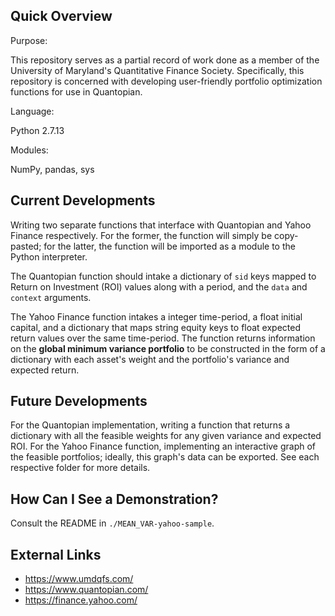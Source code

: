 ## Quick Overview
Purpose:

This repository serves as a partial record of work done as a member of the University of Maryland's Quantitative Finance Society. Specifically, this repository is concerned with developing user-friendly portfolio optimization functions for use in Quantopian.

Language:

Python 2.7.13

Modules:

NumPy, pandas, sys

## Current Developments
Writing two separate functions that interface with Quantopian and Yahoo Finance respectively. For the former, the function will simply be copy-pasted; for the latter, the function will be imported as a module to the Python interpreter.

The Quantopian function should intake a dictionary of `sid` keys mapped to Return on Investment (ROI) values along with a period, and the `data` and `context` arguments.

The Yahoo Finance function intakes a integer time-period, a float initial capital, and a dictionary that maps string equity keys to float expected return values over the same time-period. The function returns information on the **global minimum variance portfolio** to be constructed in the form of a dictionary with each asset's weight and the portfolio's variance and expected return.

## Future Developments
For the Quantopian implementation, writing a function that returns a dictionary with all the feasible weights for any given variance and expected ROI. For the Yahoo Finance function, implementing an interactive graph of the feasible portfolios; ideally, this graph's data can be exported. See each respective folder for more details.

## How Can I See a Demonstration?
Consult the README in `./MEAN_VAR-yahoo-sample`.

## External Links
  * https://www.umdqfs.com/
  * https://www.quantopian.com/
  * https://finance.yahoo.com/
